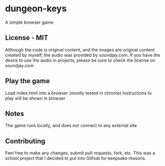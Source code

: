 # dungeon-keys
A simple browser game

## License - MIT
Although the code is original content, and the images are original content created by myself, the audio was provided by soundjay.com.  If you have the desire to use the audio in projects, please be sure to check the license on soundjay.com

## Play the game
Load index.html into a browser (mostly tested in chrome)
Instructions to play will be shown in browser

## Notes
The game runs locally, and does not connect to any external site

## Contributing
Feel free to make any changes, submit pull requests, fork, etc.  This was a school project that I decided to put into Github for keepsake reasons.
